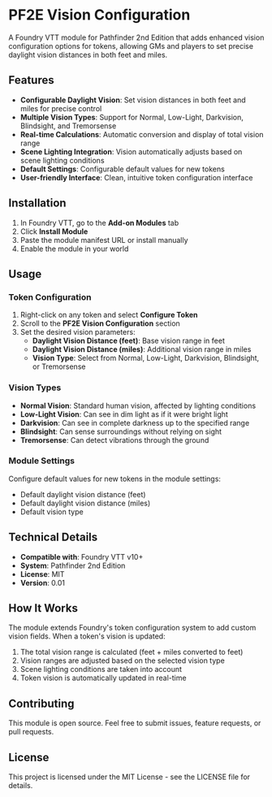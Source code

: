 # PF2E Vision Configuration

A Foundry VTT module for Pathfinder 2nd Edition that adds enhanced vision configuration options for tokens, allowing GMs and players to set precise daylight vision distances in both feet and miles.

## Features

- **Configurable Daylight Vision**: Set vision distances in both feet and miles for precise control
- **Multiple Vision Types**: Support for Normal, Low-Light, Darkvision, Blindsight, and Tremorsense
- **Real-time Calculations**: Automatic conversion and display of total vision range
- **Scene Lighting Integration**: Vision automatically adjusts based on scene lighting conditions
- **Default Settings**: Configurable default values for new tokens
- **User-friendly Interface**: Clean, intuitive token configuration interface

## Installation

1. In Foundry VTT, go to the **Add-on Modules** tab
2. Click **Install Module**
3. Paste the module manifest URL or install manually
4. Enable the module in your world

## Usage

### Token Configuration

1. Right-click on any token and select **Configure Token**
2. Scroll to the **PF2E Vision Configuration** section
3. Set the desired vision parameters:
   - **Daylight Vision Distance (feet)**: Base vision range in feet
   - **Daylight Vision Distance (miles)**: Additional vision range in miles
   - **Vision Type**: Select from Normal, Low-Light, Darkvision, Blindsight, or Tremorsense

### Vision Types

- **Normal Vision**: Standard human vision, affected by lighting conditions
- **Low-Light Vision**: Can see in dim light as if it were bright light
- **Darkvision**: Can see in complete darkness up to the specified range
- **Blindsight**: Can sense surroundings without relying on sight
- **Tremorsense**: Can detect vibrations through the ground

### Module Settings

Configure default values for new tokens in the module settings:
- Default daylight vision distance (feet)
- Default daylight vision distance (miles)
- Default vision type

## Technical Details

- **Compatible with**: Foundry VTT v10+
- **System**: Pathfinder 2nd Edition
- **License**: MIT
- **Version**: 0.01

## How It Works

The module extends Foundry's token configuration system to add custom vision fields. When a token's vision is updated:

1. The total vision range is calculated (feet + miles converted to feet)
2. Vision ranges are adjusted based on the selected vision type
3. Scene lighting conditions are taken into account
4. Token vision is automatically updated in real-time

## Contributing

This module is open source. Feel free to submit issues, feature requests, or pull requests.

## License

This project is licensed under the MIT License - see the LICENSE file for details.
